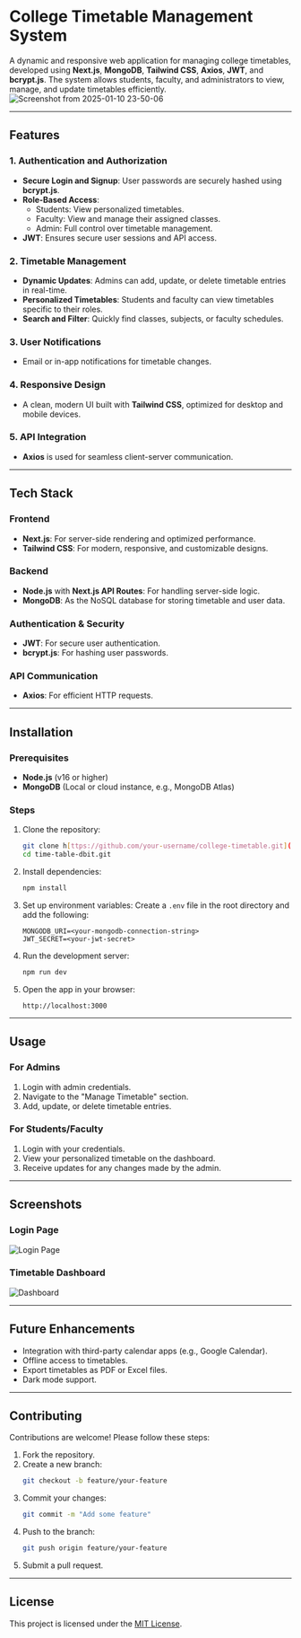 # College Timetable Management System

A dynamic and responsive web application for managing college timetables, developed using **Next.js**, **MongoDB**, **Tailwind CSS**, **Axios**, **JWT**, and **bcrypt.js**. The system allows students, faculty, and administrators to view, manage, and update timetables efficiently.
![Screenshot from 2025-01-10 23-50-06](https://github.com/user-attachments/assets/84816cb0-5072-4b00-8dca-fbde596ae3ba)

---

## Features

### 1. Authentication and Authorization
- **Secure Login and Signup**: User passwords are securely hashed using **bcrypt.js**.
- **Role-Based Access**:
  - Students: View personalized timetables.
  - Faculty: View and manage their assigned classes.
  - Admin: Full control over timetable management.
- **JWT**: Ensures secure user sessions and API access.

### 2. Timetable Management
- **Dynamic Updates**: Admins can add, update, or delete timetable entries in real-time.
- **Personalized Timetables**: Students and faculty can view timetables specific to their roles.
- **Search and Filter**: Quickly find classes, subjects, or faculty schedules.

### 3. User Notifications
- Email or in-app notifications for timetable changes.

### 4. Responsive Design
- A clean, modern UI built with **Tailwind CSS**, optimized for desktop and mobile devices.

### 5. API Integration
- **Axios** is used for seamless client-server communication.

---

## Tech Stack

### Frontend
- **Next.js**: For server-side rendering and optimized performance.
- **Tailwind CSS**: For modern, responsive, and customizable designs.

### Backend
- **Node.js** with **Next.js API Routes**: For handling server-side logic.
- **MongoDB**: As the NoSQL database for storing timetable and user data.

### Authentication & Security
- **JWT**: For secure user authentication.
- **bcrypt.js**: For hashing user passwords.

### API Communication
- **Axios**: For efficient HTTP requests.

---

## Installation

### Prerequisites
- **Node.js** (v16 or higher)
- **MongoDB** (Local or cloud instance, e.g., MongoDB Atlas)

### Steps

1. Clone the repository:
   ```bash
   git clone h[ttps://github.com/your-username/college-timetable.git](https://github.com/kamlesh-Sahani/time-table-dbit.git)
   cd time-table-dbit.git
   ```

2. Install dependencies:
   ```bash
   npm install
   ```

3. Set up environment variables:
   Create a `.env` file in the root directory and add the following:
   ```env
   MONGODB_URI=<your-mongodb-connection-string>
   JWT_SECRET=<your-jwt-secret>
   ```

4. Run the development server:
   ```bash
   npm run dev
   ```

5. Open the app in your browser:
   ```
   http://localhost:3000
   ```

---


## Usage

### For Admins
1. Login with admin credentials.
2. Navigate to the "Manage Timetable" section.
3. Add, update, or delete timetable entries.

### For Students/Faculty
1. Login with your credentials.
2. View your personalized timetable on the dashboard.
3. Receive updates for any changes made by the admin.

---

## Screenshots

### Login Page
![Login Page](path/to/login-screenshot.png)

### Timetable Dashboard
![Dashboard](path/to/dashboard-screenshot.png)

---

## Future Enhancements
- Integration with third-party calendar apps (e.g., Google Calendar).
- Offline access to timetables.
- Export timetables as PDF or Excel files.
- Dark mode support.

---

## Contributing

Contributions are welcome! Please follow these steps:
1. Fork the repository.
2. Create a new branch:
   ```bash
   git checkout -b feature/your-feature
   ```
3. Commit your changes:
   ```bash
   git commit -m "Add some feature"
   ```
4. Push to the branch:
   ```bash
   git push origin feature/your-feature
   ```
5. Submit a pull request.

---

## License
This project is licensed under the [MIT License](LICENSE).

